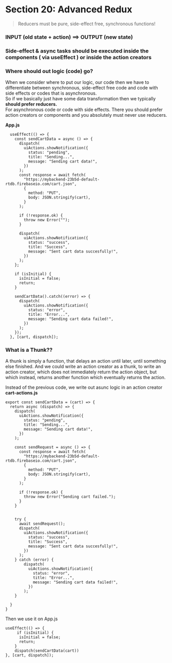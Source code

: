 # Section 20: Advanced Redux

> Reducers must be pure, side-effect free, synchronous functions!

### **INPUT** (old state + action) ==> **OUTPUT** (new state)

### Side-effect & async tasks should be executed inside the components ( via useEffect ) or inside the action creators

### Where should out logic (code) go?
When we consider where to put our logic, our code then we have to differentiate between synchronous, side-effect free code and code with side effects or codes that is asynchronous.  
So if we basically just have some data transformation then we typically **should prefer reducers.** \
For asynchronous code or code with side effects. There you should prefer action creators or components and you absolutely must never use reducers.

**App.js**
~~~
  useEffect(() => {
    const sendCartData = async () => {
      dispatch(
        uiActions.showNotification({
          status: "pending",
          title: "Sending...",
          message: "Sending cart data!",
        })
      );
      const response = await fetch(
        "https://mybackend-23b5d-default-rtdb.firebaseio.com/cart.json",
        {
          method: "PUT",
          body: JSON.stringify(cart),
        }
      );

      if (!response.ok) {
        throw new Error("");
      }

      dispatch(
        uiActions.showNotification({
          status: "success",
          title: "Success",
          message: "Sent cart data succesfully!",
        })
      );
    };

    if (isInitial) {
      isInitial = false;
      return;
    }

    sendCartData().catch((error) => {
      dispatch(
        uiActions.showNotification({
          status: "error",
          title: "Error...",
          message: "Sending cart data failed!",
        })
      );
    });
  }, [cart, dispatch]);
~~~

### What is a Thunk??
A thunk is simply a function, that delays an action until later, until something else finished. And we could write an action creator as a thunk, to write an action creator, which does not immediately return the action object, but which instead, returns another function which eventually returns the action.

Instead of the previous code, we write out asunc logic in an action creator
**cart-actions.js**
~~~
export const sendCartData = (cart) => {
  return async (dispatch) => {
    dispatch(
      uiActions.showNotification({
        status: "pending",
        title: "Sending...",
        message: "Sending cart data!",
      })
    );

    const sendRequest = async () => {
      const response = await fetch(
        "https://mybackend-23b5d-default-rtdb.firebaseio.com/cart.json",
        {
          method: "PUT",
          body: JSON.stringify(cart),
        }
      );
  
      if (!response.ok) {
        throw new Error("Sending cart failed.");
      }
    }
    

    try {
      await sendRequest();
      dispatch(
        uiActions.showNotification({
          status: "success",
          title: "Success",
          message: "Sent cart data succesfully!",
        })
      );
    } catch (error) {
        dispatch(
          uiActions.showNotification({
            status: "error",
            title: "Error...",
            message: "Sending cart data failed!",
          })
        );
    }

  }
}
~~~

Then we use it on App.js
~~~
useEffect(() => {
     if (isInitial) {
      isInitial = false;
      return;
    }
    dispatch(sendCartData(cart))
}, [cart, dispatch]);
~~~